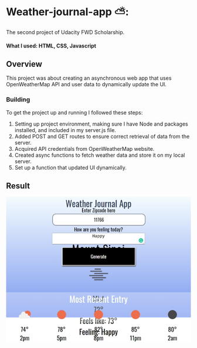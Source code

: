 # Weather-journal-app ⛅:
The second project of Udacity FWD Scholarship. 

#### What I used: HTML, CSS, Javascript

## Overview
This project was about creating an asynchronous web app that uses OpenWeatherMap API and user data to dynamically update the UI.

### Building
To get the project up and running I followed these steps:

1. Setting up project environment, making sure I have Node and packages installed, and included in my server.js file.
1. Added POST and GET routes to ensure correct retrieval of data from the server.
1. Acquired API credentials from OpenWeatherMap website.
1. Created async functions to fetch weather data and store it on my local server. 
1. Set up a function that updated UI dynamically.

## Result
![screenshot](image/Web-Screen.jpeg)
